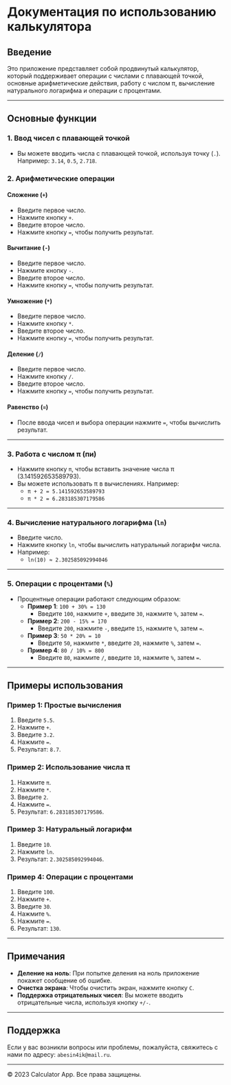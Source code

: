 # Документация по использованию калькулятора

## Введение

Это приложение представляет собой продвинутый калькулятор, который поддерживает операции с числами с плавающей точкой, основные арифметические действия, работу с числом π, вычисление натурального логарифма и операции с процентами.

---

## Основные функции

### 1. Ввод чисел с плавающей точкой
- Вы можете вводить числа с плавающей точкой, используя точку (`.`). Например: `3.14`, `0.5`, `2.718`.

### 2. Арифметические операции
#### Сложение (`+`)
- Введите первое число.
- Нажмите кнопку `+`.
- Введите второе число.
- Нажмите кнопку `=`, чтобы получить результат.

#### Вычитание (`-`)
- Введите первое число.
- Нажмите кнопку `-`.
- Введите второе число.
- Нажмите кнопку `=`, чтобы получить результат.

#### Умножение (`*`)
- Введите первое число.
- Нажмите кнопку `*`.
- Введите второе число.
- Нажмите кнопку `=`, чтобы получить результат.

#### Деление (`/`)
- Введите первое число.
- Нажмите кнопку `/`.
- Введите второе число.
- Нажмите кнопку `=`, чтобы получить результат.

#### Равенство (`=`)
- После ввода чисел и выбора операции нажмите `=`, чтобы вычислить результат.

---

### 3. Работа с числом π (пи)
- Нажмите кнопку `π`, чтобы вставить значение числа π (3.141592653589793).
- Вы можете использовать π в вычислениях. Например:
  - `π + 2 = 5.141592653589793`
  - `π * 2 = 6.283185307179586`

---

### 4. Вычисление натурального логарифма (`ln`)
- Введите число.
- Нажмите кнопку `ln`, чтобы вычислить натуральный логарифм числа.
- Например:
  - `ln(10) ≈ 2.302585092994046`

---

### 5. Операции с процентами (`%`)
- Процентные операции работают следующим образом:
  - **Пример 1**: `100 + 30% = 130`
    - Введите `100`, нажмите `+`, введите `30`, нажмите `%`, затем `=`.
  - **Пример 2**: `200 - 15% = 170`
    - Введите `200`, нажмите `-`, введите `15`, нажмите `%`, затем `=`.
  - **Пример 3**: `50 * 20% = 10`
    - Введите `50`, нажмите `*`, введите `20`, нажмите `%`, затем `=`.
  - **Пример 4**: `80 / 10% = 800`
    - Введите `80`, нажмите `/`, введите `10`, нажмите `%`, затем `=`.

---

## Примеры использования

### Пример 1: Простые вычисления
1. Введите `5.5`.
2. Нажмите `+`.
3. Введите `3.2`.
4. Нажмите `=`.
5. Результат: `8.7`.

### Пример 2: Использование числа π
1. Нажмите `π`.
2. Нажмите `*`.
3. Введите `2`.
4. Нажмите `=`.
5. Результат: `6.283185307179586`.

### Пример 3: Натуральный логарифм
1. Введите `10`.
2. Нажмите `ln`.
3. Результат: `2.302585092994046`.

### Пример 4: Операции с процентами
1. Введите `100`.
2. Нажмите `+`.
3. Введите `30`.
4. Нажмите `%`.
5. Нажмите `=`.
6. Результат: `130`.

---

## Примечания

- **Деление на ноль**: При попытке деления на ноль приложение покажет сообщение об ошибке.
- **Очистка экрана**: Чтобы очистить экран, нажмите кнопку `C`.
- **Поддержка отрицательных чисел**: Вы можете вводить отрицательные числа, используя кнопку `+/-`.

---

## Поддержка

Если у вас возникли вопросы или проблемы, пожалуйста, свяжитесь с нами по адресу: `abesin4ik@mail.ru`.

---

© 2023 Calculator App. Все права защищены.
